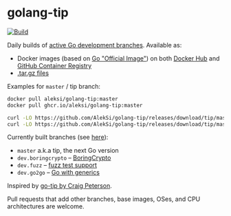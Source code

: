 # golang-tip

[![Build](https://github.com/AlekSi/golang-tip/actions/workflows/build.yml/badge.svg?branch=main&event=schedule)](https://github.com/AlekSi/golang-tip/actions/workflows/build.yml)

Daily builds of [active Go development branches](https://github.com/golang/go/branches/active).
Available as:
* Docker images (based on [Go "Official Image"](https://github.com/docker-library/golang)) on both [Docker Hub](https://hub.docker.com/r/aleksi/golang-tip)
and [GitHub Container Registry](https://github.com/users/AlekSi/packages/container/package/golang-tip)
* [.tar.gz files](https://github.com/AlekSi/golang-tip/releases/tag/tip)

Examples for `master` / tip branch:
```sh
docker pull aleksi/golang-tip:master
docker pull ghcr.io/aleksi/golang-tip:master

curl -LO https://github.com/AlekSi/golang-tip/releases/download/tip/master.linux-amd64.tar.gz
curl -LO https://github.com/AlekSi/golang-tip/releases/download/tip/master.darwin-amd64.tar.gz
```

Currently built branches (see [here](https://github.com/AlekSi/golang-tip/blob/main/.github/workflows/build.yml)):
* `master` a.k.a tip, the next Go version
* `dev.boringcrypto` – [BoringCrypto](https://github.com/golang/go/blob/dev.boringcrypto/README.boringcrypto.md)
* `dev.fuzz` – [fuzz test support](https://github.com/golang/go/issues/44551)
* `dev.go2go` – [Go with generics](https://github.com/golang/go/blob/dev.go2go/README.go2go.md)

Inspired by [go-tip by Craig Peterson](https://github.com/captncraig/go-tip).

Pull requests that add other branches, base images, OSes, and CPU architectures are welcome.
